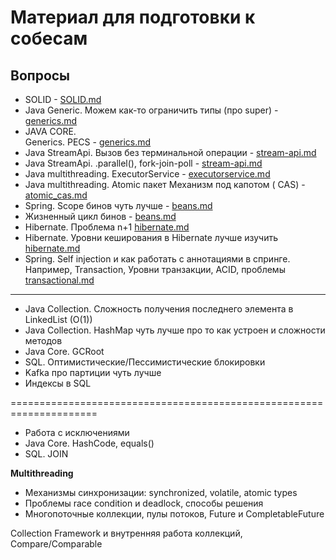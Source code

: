 # Материал для подготовки к собесам

## Вопросы

- SOLID - [SOLID.md](code_style/SOLID.md)
- Java Generic. Можем как-то ограничить типы (про
  super) - [generics.md](java/generics.md)
- JAVA CORE. <br> Generics. PECS -  [generics.md](java/generics.md)
- Java StreamApi. Вызов без терминальной
  операции - [stream-api.md](java/stream-api.md)
- Java StreamApi. .parallel(),
  fork-join-poll - [stream-api.md](java/stream-api.md)
- Java multithreading.
  ExecutorService - [executorservice.md](java/multithreading/executorservice.md)
- Java multithreading. Atomic пакет Механизм под капотом (
  CAS) - [atomic_cas.md](java/multithreading/atomic_cas.md)
- Spring. Scope бинов чуть лучше - [beans.md](../spring/beans/beans.md)
- Жизненный цикл бинов - [beans.md](../spring/beans/beans.md)  
- Hibernate. Проблема n+1 [hibernate.md](../spring/hibernate/hibernate.md)
- Hibernate. Уровни кеширования в Hibernate лучше изучить [hibernate.md](../spring/hibernate/hibernate.md)
- Spring. Self injection и как работать с аннотациями в спринге. Например, Transaction, Уровни транзакции, ACID, проблемы [transactional.md](../spring/transactional/transactional.md)

--------------

- Java Collection. Сложность получения последнего элемента в LinkedList (O(1))
- Java Collection. HashMap чуть лучше про то как устроен и сложности методов
- Java Core. GCRoot
- SQL. Оптимистические/Пессимистические блокировки
- Kafka про партиции чуть лучше
- Индексы в SQL

=====================================================================

- Работа с исключениями
- Java Core. HashCode, equals()
- SQL. JOIN



**Multithreading**
- Механизмы синхронизации: synchronized, volatile, atomic types
- Проблемы race condition и deadlock, способы решения
- Многопоточные коллекции, пулы потоков, Future и CompletableFuture

Collection Framework и внутренняя работа коллекций, Compare/Comparable

